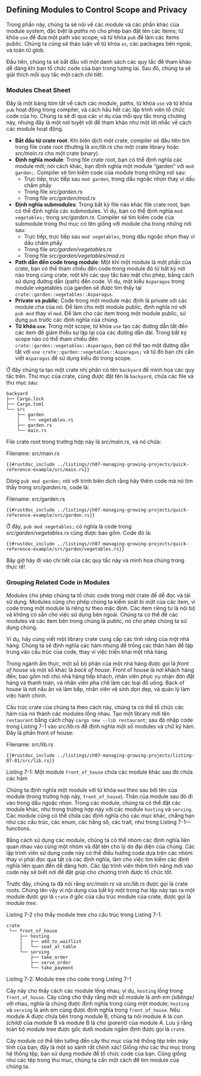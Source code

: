 ## Defining Modules to Control Scope and Privacy

Trong phần này, chúng ta sẽ nói về các module và các phần khác của module
system, đặc biệt là *paths* nó cho phép bạn đặt tên các items; từ khóa `use` để
đưa một path vào scope; và từ khóa `pub` để làm các items public. Chúng ta cũng
sẽ thảo luận về từ khóa `as`, các packages bên ngoài, và toán tử glob.

Đầu tiên, chúng ta sẽ bắt đầu với một danh sách các quy tắc để tham khảo dễ dàng
khi bạn tổ chức code của bạn trong tương lai. Sau đó, chúng ta sẽ giải thích mỗi
quy tắc một cách chi tiết.

### Modules Cheat Sheet

Đây là một bảng tóm tắt về cách các module, paths, từ khóa `use` và từ khóa
`pub` hoạt động trong compiler, và cách hầu hết các lập trình viên tổ chức code
của họ. Chúng ta sẽ đi qua các ví dụ của mỗi quy tắc trong chương này, nhưng
đây là một nơi tuyệt vời để tham khảo như một lời nhắc về cách các module hoạt
động.

- **Bắt đầu từ crate root**: Khi biên dịch một crate, compiler sẽ đầu tiên tìm
  trong file crate root (thường là *src/lib.rs* cho một crate library hoặc
  *src/main.rs* cho một crate binary).
- **Định nghĩa module**: Trong file crate root, bạn có thể định nghĩa các module
  mới; nói cách khác, bạn định nghĩa một module “garden” với `mod garden;`. Compiler sẽ tìm kiếm code của module trong những nơi sau:
  - Trực tiếp, trực tiếp sau `mod garden`, trong dấu ngoặc nhọn thay vì dấu chấm phẩy
  - Trong file *src/garden.rs*
  - Trong file *src/garden/mod.rs*
- **Định nghĩa submodules**: Trong bất kỳ file nào khác file crate root, bạn có
  thể định nghĩa các submodules. Ví dụ, bạn có thể định nghĩa `mod vegetables;`
  trong *src/garden.rs*. Compiler sẽ tìm kiếm code của submodule trong thư mục
  có tên giống với module cha trong những nơi sau:
  - Trực tiếp, trực tiếp sau `mod vegetables`, trong dấu ngoặc nhọn thay vì dấu chấm phẩy
  - Trong file *src/garden/vegetables.rs*
  - Trong file *src/garden/vegetables/mod.rs*
- **Path dẫn đến code trong module**: Một khi một module là một phần của crate,
  bạn có thể tham chiếu đến code trong module đó từ bất kỳ nơi nào trong cùng
  crate, một khi các quy tắc bảo mật cho phép, bằng cách sử dụng đường dẫn (path) đến code. Ví dụ, một kiểu `Asparagus` trong module vegetables của
  garden sẽ được tìm thấy tại `crate::garden::vegetables::Asparagus`.
- **Private vs public**: Code trong một module mặc định là private với các module
  cha của nó. Để làm cho một module public, định nghĩa nó với `pub mod` thay vì
  `mod`. Để làm cho các item trong một module public, sử dụng `pub` trước các
  định nghĩa của chúng.
- **Từ khóa `use`**: Trong một scope, từ khóa `use` tạo các đường dẫn tắt đến các
  item để giảm thiểu sự lặp lại của các đường dẫn dài. Trong bất kỳ scope nào
  có thể tham chiếu đến `crate::garden::vegetables::Asparagus`, bạn có thể tạo
  một đường dẫn tắt với `use crate::garden::vegetables::Asparagus;` và từ đó
  bạn chỉ cần viết `Asparagus` để sử dụng kiểu đó trong scope.

Ở đây chúng ta tạo một crate nhị phân có tên `backyard` để minh họa các quy tắc
trên. Thư mục của crate, cũng được đặt tên là `backyard`, chứa các file và
thư mục sau:

```text
backyard
├── Cargo.lock
├── Cargo.toml
└── src
    ├── garden
    │   └── vegetables.rs
    ├── garden.rs
    └── main.rs
```

File crate root trong trường hợp này là *src/main.rs*, và nó chứa:

<span class="filename">Filename: src/main.rs</span>

```rust,noplayground,ignore
{{#rustdoc_include ../listings/ch07-managing-growing-projects/quick-reference-example/src/main.rs}}
```

Dòng `pub mod garden;` nói với trình biên dịch rằng hãy thêm code mà nó tìm
thấy trong *src/garden.rs*, code là:

<span class="filename">Filename: src/garden.rs</span>

```rust,noplayground,ignore
{{#rustdoc_include ../listings/ch07-managing-growing-projects/quick-reference-example/src/garden.rs}}
```

Ở đây, `pub mod vegetables;` có nghĩa là code trong *src/garden/vegetables.rs*
cũng được bao gồm. Code đó là:

```rust,noplayground,ignore
{{#rustdoc_include ../listings/ch07-managing-growing-projects/quick-reference-example/src/garden/vegetables.rs}}
```

Bây giờ hãy đi vào chi tiết của các quy tắc này và minh họa chúng trong thực tế!

### Grouping Related Code in Modules

*Modules* cho phép chúng ta tổ chức code trong một crate để dễ đọc và tái sử
dụng. Modules cũng cho phép chúng ta kiểm soát *bí mật* của các item, vì code
trong một module là riêng tư theo mặc định. Các item riêng tư là nội bộ và
không có sẵn cho việc sử dụng bên ngoài. Chúng ta có thể để các modules và các
item bên trong chúng là public, nó cho phép chúng ta sử dụng chúng.

Ví dụ, hãy cùng viết một library crate cung cấp các tính năng của một nhà hàng.
Chúng ta sẽ định nghĩa các hàm nhưng để trống các thân hàm để tập trung vào
cấu trúc của code, thay vì việc triển khai một nhà hàng.

Trong ngành ẩm thực, một số bộ phận của một nhà hàng được gọi là *front of
house* và một số khác là *back of house*. Front of house là nơi khách hàng đến;
bao gồm nơi chủ nhà hàng tiếp khách, nhân viên phục vụ nhận đơn đặt
hàng và thanh toán, và nhân viên pha chế làm các loại đồ uống. Back of house là
nơi nấu ăn và làm bếp, nhân viên vệ sinh dọn dẹp, và quản lý làm việc hành
chính.

Cấu trúc crate của chúng ta theo cách này, chúng ta có thể tổ chức các hàm
của nó thành các modules lồng nhau. Tạo một library mới tên `restaurant` bằng
cách chạy `cargo new --lib restaurant`; sau đó nhập code trong Listing 7-1 vào
*src/lib.rs* để định nghĩa một số modules và chữ ký hàm. Đây là phần front of
house:

<span class="filename">Filename: src/lib.rs</span>

```rust,noplayground
{{#rustdoc_include ../listings/ch07-managing-growing-projects/listing-07-01/src/lib.rs}}
```

<span class="caption">Listing 7-1: Một module `front_of_house` chứa các module
khác sau đó chứa các hàm</span>

Chúng ta định nghĩa một module với từ khóa `mod` theo sau bởi tên của module
(trong trường hợp này, `front_of_house`). Thân của module sau đó đi vào trong
dấu ngoặc nhọn. Trong các module, chúng ta có thể đặt các module khác, như trong
trường hợp này với các module `hosting` và `serving`. Các module cũng có thể
chứa các định nghĩa cho các mục khác, chẳng hạn như các cấu trúc, các enum,
các hằng số, các trait, như trong Listing 7-1—functions.

Bằng cách sử dụng các module, chúng ta có thể nhóm các định nghĩa liên quan nhau
vào cùng một nhóm và đặt tên cho lý do đại diện của chúng. Các lập trình viên
sử dụng code này có thể điều hướng code dựa trên các nhóm thay vì phải đọc qua
tất cả các định nghĩa, làm cho việc tìm kiếm các định nghĩa liên quan đến dễ
dàng hơn. Các lập trình viên thêm tính năng mới vào code này sẽ biết nơi để
đặt giúp cho chương trình được tổ chức tốt.

Trước đây, chúng ta đã nói rằng *src/main.rs* và *src/lib.rs* được gọi là
crate roots. Chúng tên vậy vì nội dung của bất kỳ một trong hai tệp này tạo
ra một module được gọi là `crate` ở gốc của cấu trúc module của crate, được
gọi là *module tree*.

Listing 7-2 cho thấy module tree cho cấu trúc trong Listing 7-1.

```text
crate
 └── front_of_house
     ├── hosting
     │   ├── add_to_waitlist
     │   └── seat_at_table
     └── serving
         ├── take_order
         ├── serve_order
         └── take_payment
```

<span class="caption">Listing 7-2: Module tree cho code trong Listing 7-1</span>

Cây này cho thấy cách các module lồng nhau; ví dụ, `hosting` lồng trong
`front_of_house`. Cây cũng cho thấy rằng một số module là *anh em (siblings)* với nhau, nghĩa là chúng được định nghĩa trong cùng một module; `hosting` và
`serving` là anh em cùng được định nghĩa trong `front_of_house`. Nếu module A
được chứa bên trong module B, chúng ta nói module A là *con (child)* của module
B và module B là *cha (parent)* của module A. Lưu ý rằng toàn bộ module tree
được gốc dưới module ngầm định được gọi là `crate`.

Cây module có thể liên tưởng đến cây thư mục của hệ thống tệp trên máy tính của
bạn; đây là một so sánh rất chính xác! Giống như các thư mục trong hệ thống
tệp, bạn sử dụng module để tổ chức code của bạn. Cũng giống như các tệp trong
thư mục, chúng ta cần một cách để tìm module của chúng ta.